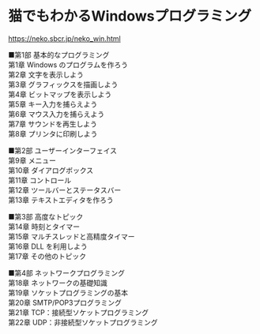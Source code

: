 # 猫でもわかるWindowsプログラミング  
https://neko.sbcr.jp/neko_win.html  

■第1部 基本的なプログラミング  
第1章 Windows のプログラムを作ろう  
第2章 文字を表示しよう  
第3章 グラフィックスを描画しよう  
第4章 ビットマップを表示しよう  
第5章 キー入力を捕らえよう  
第6章 マウス入力を捕らえよう  
第7章 サウンドを再生しよう  
第8章 プリンタに印刷しよう  
  
■第2部 ユーザーインターフェイス  
第9章 メニュー  
第10章 ダイアログボックス  
第11章 コントロール  
第12章 ツールバーとステータスバー  
第13章 テキストエディタを作ろう  
  
■第3部 高度なトピック  
第14章 時刻とタイマー  
第15章 マルチスレッドと高精度タイマー  
第16章 DLL を利用しよう  
第17章 その他のトピック  
  
■第4部 ネットワークプログラミング  
第18章 ネットワークの基礎知識  
第19章 ソケットプログラミングの基本  
第20章 SMTP/POP3プログラミング  
第21章 TCP：接続型ソケットプログラミング  
第22章 UDP：非接続型ソケットプログラミング  
